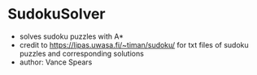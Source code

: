 # SudokuSolver


 * solves sudoku puzzles with A*
 * credit to https://lipas.uwasa.fi/~timan/sudoku/ for txt files of sudoku puzzles and corresponding solutions
 * author: Vance Spears
